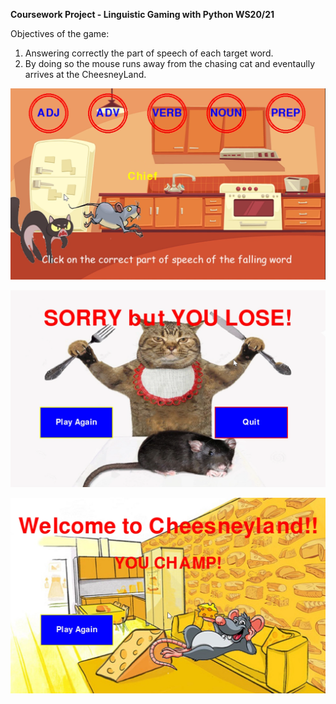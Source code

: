 __Coursework Project - Linguistic Gaming with Python WS20/21__

Objectives of the game: 
  1. Answering correctly the part of speech of each target word.
  2. By doing so the mouse runs away from the chasing cat and eventaully arrives at the CheesneyLand.

![Screenshot](mainGame_screenshot.png)


![Loser](loser_screen.png)


![Winner](winner_screen.png)
